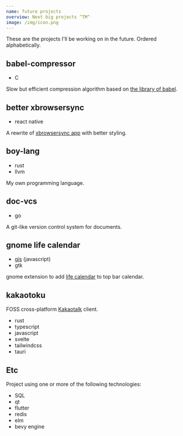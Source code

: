 ```yaml
---
name: future projects
overview: Next big projects ^TM^
image: /img/icon.png
---
```


These are the projects I'll be working on in the future. Ordered alphabetically.

## babel-compressor

- C

Slow but efficient compression algorithm based on [the library of babel](https://libraryofbabel.info/theory.html).

## better xbrowsersync

- react native

A rewrite of [xbrowsersync app](https://github.com/xbrowsersync/app) with better styling.

## boy-lang

- rust
- llvm

My own programming language.

## doc-vcs

- go

A git-like version control system for documents.

## gnome life calendar

- [gjs](https://gjs.guide) (javascript)
- gtk

gnome extension to add [life calendar](https://waitbutwhy.com/2014/05/life-weeks.html) to top bar calendar.

## kakaotoku

FOSS cross-platform [Kakaotalk](https://www.kakaocorp.com) client.

- rust
- typescript
- javascript
- svelte
- tailwindcss
- tauri

## Etc

Project using one or more of the following technologies:

- SQL
- qt
- flutter
- redis
- elm
- bevy engine
